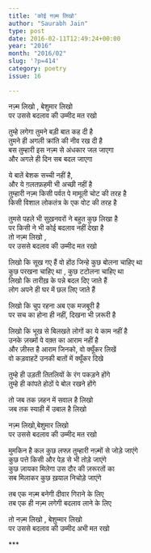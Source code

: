 ```yaml
---
title: 'कोई नज़्म लिखो'
author: "Saurabh Jain"
type: post
date: 2016-02-11T12:49:24+00:00
year: "2016"
month: "2016/02"
slug: '?p=414'
category: poetry
issue: 16

---
```

नज़्म लिखो , बेशुमार लिखो  
पर उससे बदलाव की उम्मीद मत रखो 

तुम्हे लगेगा तुमने बड़ी बात कह दी है  
तुमने ही अगली क्रांति की नीव रख दी है  
बस तुम्हारी इस नज़्म से अंधकार जल जाएगा  
और अगले ही दिन सब बदल जाएगा 

ये बातें बेशक सच्ची नहीं है,  
और ये ग़लतफ़हमी भी अच्छी नहीं है  
तुम्हारी नज़्म किसी पर्वत पे मामूली चोट की तरह है  
किसी विशाल लोकतंत्र के एक वोट की तरह है 

तुमसे पहले भी सुख़नवरों ने बहुत कुछ लिखा है  
पर किसी ने भी कोई बदलाव नहीं देखा है  
तो नज़्म लिखो ,  
पर उससे बदलाव की उम्मीद मत रखो 

लिखो कि सूख गए हैं वो होंठ जिन्हे कुछ बोलना चाहिए था  
कुछ परखना चाहिए था , कुछ टटोलना चाहिए था  
लिखो कि तारीख़ के पन्ने बदल दिए जाते हैं  
लोग अपने ही घर में छल लिए जाते हैं 

लिखो कि चुप रहना अब एक मजबूरी है  
पर सच का होना ही नहीं, दिखना भी ज़रूरी है 

लिखो कि भूख से बिलखते लोगों का ये काम नहीं है  
उनके ज़ख्मों पे वक़्त का आराम नहीं है  
और ज़ीस्त है आराम जिनको, वो क्यूँकर लिखें  
वो कड़वाहटें उनकी बातों में क्यूँकर दिखे 

तुम्हे ही उड़ती तितलियों के रंग पकड़ने होंगे  
तुम्हे ही कांपते होठों पे बोल रखने होंगे 

तो जब तक ज़हन में सवाल है लिखो  
जब तक स्याही में उबाल है लिखो 

नज़्म लिखो,बेशुमार लिखो  
पर उससे बदलाव की उम्मीद मत रखो 

मुमकिन है कल कुछ लफ्ज़ तुम्हारी नज़्मों से जोड़े जाएंगे  
कुछ पत्ते किसी और पेड़ से भी तोड़े जाएंगे  
कुछ ज़ायका मिलेगा उस दौर की ज़रूरतों का  
सब मिलाकर कुछ ख़याल निचोड़े जाएंगे 

तब एक नज़्म बनेगी दीवार गिराने के लिए  
तब एक ही नज़्म लगेगी बदलाव लाने के लिए 

तो नज़्म लिखो , बेशुम्मार लिखो  
पर उससे बदलाव की उम्मीद अभी मत रखो 

\***

